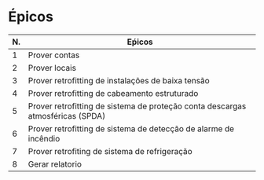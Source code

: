 # Épicos
| N. | Eṕicos | 
| --- | --- |
| 1 | Prover contas |
| 2 | Prover locais |
| 3 | Prover retrofitting de instalações de baixa tensão |
| 4 | Prover retrofitting de cabeamento estruturado |
| 5 | Prover retrofitting de sistema de proteção conta descargas atmosféricas (SPDA) |
| 6 | Prover retrofitting de sistema de detecção de alarme de incêndio |
| 7 | Prover retrofiting  de sistema de refrigeração |
| 8 | Gerar relatorio |

